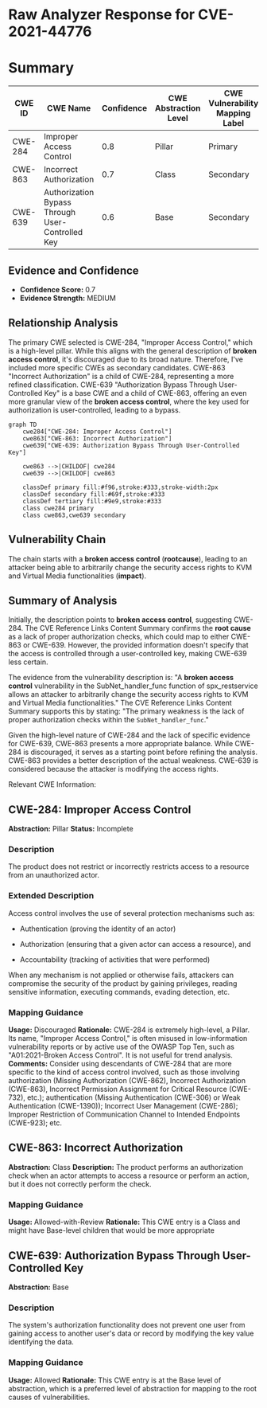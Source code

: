 # Raw Analyzer Response for CVE-2021-44776

# Summary
| CWE ID | CWE Name | Confidence | CWE Abstraction Level | CWE Vulnerability Mapping Label | CWE-Vulnerability Mapping Notes |
|---|---|---|---|---|---|
| CWE-284 | Improper Access Control | 0.8 | Pillar | Primary | Discouraged |
| CWE-863 | Incorrect Authorization | 0.7 | Class | Secondary | Allowed-with-Review |
| CWE-639 | Authorization Bypass Through User-Controlled Key | 0.6 | Base | Secondary | Allowed |

## Evidence and Confidence

*   **Confidence Score:** 0.7
*   **Evidence Strength:** MEDIUM

## Relationship Analysis
The primary CWE selected is CWE-284, "Improper Access Control," which is a high-level pillar. While this aligns with the general description of **broken access control**, it's discouraged due to its broad nature. Therefore, I've included more specific CWEs as secondary candidates. CWE-863 "Incorrect Authorization" is a child of CWE-284, representing a more refined classification. CWE-639 "Authorization Bypass Through User-Controlled Key" is a base CWE and a child of CWE-863, offering an even more granular view of the **broken access control**, where the key used for authorization is user-controlled, leading to a bypass.

```mermaid
graph TD
    cwe284["CWE-284: Improper Access Control"]
    cwe863["CWE-863: Incorrect Authorization"]
    cwe639["CWE-639: Authorization Bypass Through User-Controlled Key"]
    
    cwe863 -->|CHILDOF| cwe284
    cwe639 -->|CHILDOF| cwe863
    
    classDef primary fill:#f96,stroke:#333,stroke-width:2px
    classDef secondary fill:#69f,stroke:#333
    classDef tertiary fill:#9e9,stroke:#333
    class cwe284 primary
    class cwe863,cwe639 secondary
```

## Vulnerability Chain
The chain starts with a **broken access control** (**rootcause**), leading to an attacker being able to arbitrarily change the security access rights to KVM and Virtual Media functionalities (**impact**).

## Summary of Analysis
Initially, the description points to **broken access control**, suggesting CWE-284. The CVE Reference Links Content Summary confirms the **root cause** as a lack of proper authorization checks, which could map to either CWE-863 or CWE-639. However, the provided information doesn't specify that the access is controlled through a user-controlled key, making CWE-639 less certain.

The evidence from the vulnerability description is: "A **broken access control** vulnerability in the SubNet_handler_func function of spx_restservice allows an attacker to arbitrarily change the security access rights to KVM and Virtual Media functionalities." The CVE Reference Links Content Summary supports this by stating: "The primary weakness is the lack of proper authorization checks within the `SubNet_handler_func`."

Given the high-level nature of CWE-284 and the lack of specific evidence for CWE-639, CWE-863 presents a more appropriate balance. While CWE-284 is discouraged, it serves as a starting point before refining the analysis. CWE-863 provides a better description of the actual weakness. CWE-639 is considered because the attacker is modifying the access rights.

Relevant CWE Information:
## CWE-284: Improper Access Control
**Abstraction:** Pillar
**Status:** Incomplete

### Description
The product does not restrict or incorrectly restricts access to a resource from an unauthorized actor.

### Extended Description
Access control involves the use of several protection mechanisms such as:

  - Authentication (proving the identity of an actor)

  - Authorization (ensuring that a given actor can access a resource), and

  - Accountability (tracking of activities that were performed)

When any mechanism is not applied or otherwise fails, attackers can compromise the security of the product by gaining privileges, reading sensitive information, executing commands, evading detection, etc.

### Mapping Guidance
**Usage:** Discouraged
**Rationale:** CWE-284 is extremely high-level, a Pillar. Its name, "Improper Access Control," is often misused in low-information vulnerability reports or by active use of the OWASP Top Ten, such as "A01:2021-Broken Access Control". It is not useful for trend analysis.
**Comments:** Consider using descendants of CWE-284 that are more specific to the kind of access control involved, such as those involving authorization (Missing Authorization (CWE-862), Incorrect Authorization (CWE-863), Incorrect Permission Assignment for Critical Resource (CWE-732), etc.); authentication (Missing Authentication (CWE-306) or Weak Authentication (CWE-1390)); Incorrect User Management (CWE-286); Improper Restriction of Communication Channel to Intended Endpoints (CWE-923); etc.

## CWE-863: Incorrect Authorization
**Abstraction:** Class
**Description:**
The product performs an authorization check when an actor attempts to access a resource or perform an action, but it does not correctly perform the check.

### Mapping Guidance
**Usage:** Allowed-with-Review
**Rationale:** This CWE entry is a Class and might have Base-level children that would be more appropriate

## CWE-639: Authorization Bypass Through User-Controlled Key
**Abstraction:** Base

### Description
The system's authorization functionality does not prevent one user from gaining access to another user's data or record by modifying the key value identifying the data.

### Mapping Guidance
**Usage:** Allowed
**Rationale:** This CWE entry is at the Base level of abstraction, which is a preferred level of abstraction for mapping to the root causes of vulnerabilities.
